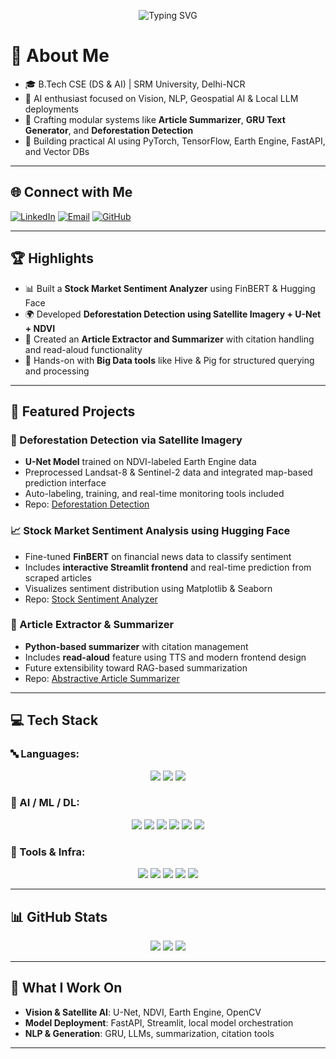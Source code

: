 <!-- Profile Header Animation -->
<p align="center">
  <img src="https://readme-typing-svg.demolab.com?font=Fira+Code&weight=600&size=30&pause=500&color=00D6FF&center=true&vCenter=true&width=1000&height=60&lines=Hey%2C+I'm+Ojas+Rohatgi!;AI+%7C+Vision+%7C+Local+LLMs+%7C+Python;Innovating+with+Intelligent+Systems;Bridging+Code+and+Cognition+One+Project+at+a+Time" alt="Typing SVG">
</p>


# 💫 About Me

- 🎓 B.Tech CSE (DS & AI) | SRM University, Delhi-NCR  
- 🤖 AI enthusiast focused on Vision, NLP, Geospatial AI & Local LLM deployments  
- 🧱 Crafting modular systems like **Article Summarizer**, **GRU Text Generator**, and **Deforestation Detection**  
- 🧠 Building practical AI using PyTorch, TensorFlow, Earth Engine, FastAPI, and Vector DBs  
---

## 🌐 Connect with Me
[![LinkedIn](https://img.shields.io/badge/LinkedIn-%230077B5.svg?style=for-the-badge&logo=linkedin&logoColor=white)](https://www.linkedin.com/in/ojas-rohatgi-45670a267/)
[![Email](https://img.shields.io/badge/Email-%23D44638.svg?style=for-the-badge&logo=gmail&logoColor=white)](mailto:ojasrohatgi@gmail.com)
[![GitHub](https://img.shields.io/badge/GitHub-%23181717.svg?style=for-the-badge&logo=github&logoColor=white)](https://github.com/Ojas-Rohatgi)

---

## 🏆 Highlights

- 📊 Built a **Stock Market Sentiment Analyzer** using FinBERT & Hugging Face  
- 🌍 Developed **Deforestation Detection using Satellite Imagery + U-Net + NDVI**  
- 📄 Created an **Article Extractor and Summarizer** with citation handling and read-aloud functionality  
- 🧠 Hands-on with **Big Data tools** like Hive & Pig for structured querying and processing

---

## 🚀 Featured Projects

### 🌿 Deforestation Detection via Satellite Imagery
- **U-Net Model** trained on NDVI-labeled Earth Engine data  
- Preprocessed Landsat-8 & Sentinel-2 data and integrated map-based prediction interface  
- Auto-labeling, training, and real-time monitoring tools included
-  Repo: [Deforestation Detection](https://github.com/Ojas-Rohatgi/Deforestation-Detection)

### 📈 Stock Market Sentiment Analysis using Hugging Face
- Fine-tuned **FinBERT** on financial news data to classify sentiment  
- Includes **interactive Streamlit frontend** and real-time prediction from scraped articles  
- Visualizes sentiment distribution using Matplotlib & Seaborn  
- Repo: [Stock Sentiment Analyzer](https://github.com/Ojas-Rohatgi/Stock-Market-Sentiment-Analysis-using-hugging-face)

### 📑 Article Extractor & Summarizer
- **Python-based summarizer** with citation management  
- Includes **read-aloud** feature using TTS and modern frontend design  
- Future extensibility toward RAG-based summarization
-  Repo: [Abstractive Article Summarizer](https://github.com/Ojas-Rohatgi/Abstractive-Article-Summarizer)

---

## 💻 Tech Stack

### 🔤 Languages:
<p align="center">
  <img src="https://img.shields.io/badge/Python-%233776AB.svg?style=for-the-badge&logo=python&logoColor=white">
  <img src="https://img.shields.io/badge/C-%2300599C.svg?style=for-the-badge&logo=c%2B%2B&logoColor=white">
  <img src="https://img.shields.io/badge/SQL-%23007494.svg?style=for-the-badge&logo=sqlite&logoColor=white">
</p>

### 🧠 AI / ML / DL:
<p align="center">
  <img src="https://img.shields.io/badge/PyTorch-%23EE4C2C.svg?style=for-the-badge&logo=pytorch&logoColor=white">
  <img src="https://img.shields.io/badge/TensorFlow-%23FF6F00.svg?style=for-the-badge&logo=tensorflow&logoColor=white">
  <img src="https://img.shields.io/badge/YOLO-%23000000.svg?style=for-the-badge&logo=yolo&logoColor=white">
  <img src="https://img.shields.io/badge/OpenCV-%235C3EE8.svg?style=for-the-badge&logo=opencv&logoColor=white">
  <img src="https://img.shields.io/badge/Google%20Earth%20Engine-%2334A853.svg?style=for-the-badge&logo=googleearth&logoColor=white">
  <img src="https://img.shields.io/badge/NLTK-%23007ACC.svg?style=for-the-badge&logo=nltk&logoColor=white">
</p>

### 🔧 Tools & Infra:
<p align="center">
  <img src="https://img.shields.io/badge/FastAPI-%2300C7B7.svg?style=for-the-badge&logo=fastapi&logoColor=white">
  <img src="https://img.shields.io/badge/Streamlit-%23FF4B4B.svg?style=for-the-badge&logo=streamlit&logoColor=white">
  <img src="https://img.shields.io/badge/MongoDB-%2347A248.svg?style=for-the-badge&logo=mongodb&logoColor=white">
  <img src="https://img.shields.io/badge/Git-%23F05033.svg?style=for-the-badge&logo=git&logoColor=white">
  <img src="https://img.shields.io/badge/GitHub-%23181717.svg?style=for-the-badge&logo=github&logoColor=white">
</p>

---

## 📊 GitHub Stats
<p align="center">
  <img src="https://github-readme-stats.vercel.app/api?username=Ojas-Rohatgi&theme=tokyonight&show_icons=true" />
  <img src="https://github-readme-streak-stats.herokuapp.com/?user=Ojas-Rohatgi&theme=tokyonight" />
  <img src="https://github-readme-stats.vercel.app/api/top-langs/?username=Ojas-Rohatgi&layout=compact&theme=tokyonight" />
</p>

---

## 🧠 What I Work On
- **Vision & Satellite AI**: U-Net, NDVI, Earth Engine, OpenCV  
- **Model Deployment**: FastAPI, Streamlit, local model orchestration  
- **NLP & Generation**: GRU, LLMs, summarization, citation tools  

---
